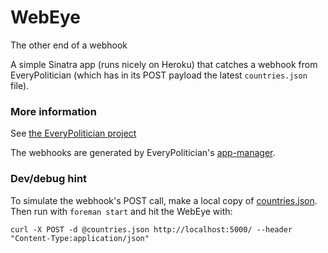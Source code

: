 # WebEye

The other end of a webhook

A simple Sinatra app (runs nicely on Heroku) that catches a webhook from
EveryPolitician (which has in its POST payload the latest `countries.json`
file).

### More information

See [the EveryPolitician project](http://everypolitician.org)

The webhooks are generated by EveryPolitician's [app-manager](https://github.com/everypolitician/app-manager).


### Dev/debug hint

To simulate the webhook's POST call, make a local copy of 
[countries.json](https://raw.githubusercontent.com/everypolitician/everypolitician-data/master/countries.json).
Then run with `foreman start` and hit the WebEye with:

`curl -X POST -d @countries.json http://localhost:5000/ --header "Content-Type:application/json"`